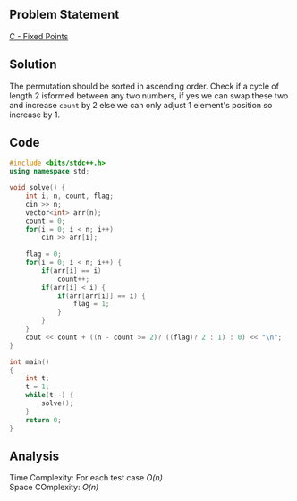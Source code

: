 ## Problem Statement
[C - Fixed Points](https://codeforces.com/problemset/problem/347/B)

## Solution
The permutation should be sorted in ascending order. Check if a cycle of length 2 isformed between any two numbers, if yes we can swap these two and increase `count` by 2 else we can only adjust 1 element's position so increase by 1.

## Code
```cpp
#include <bits/stdc++.h>
using namespace std;

void solve() {
    int i, n, count, flag;
    cin >> n;
    vector<int> arr(n);
    count = 0;
    for(i = 0; i < n; i++) 
        cin >> arr[i];
        
    flag = 0;
    for(i = 0; i < n; i++) {
        if(arr[i] == i)
            count++;
        if(arr[i] < i) {
            if(arr[arr[i]] == i) {
                flag = 1;
            }
        }
    }
    cout << count + ((n - count >= 2)? ((flag)? 2 : 1) : 0) << "\n";
}

int main()
{
    int t;
    t = 1;
    while(t--) {
        solve();
    }
    return 0;
}
```

## Analysis
Time Complexity: For each test case <i>O(n)</i>
<br>
Space COmplexity: <i>O(n)</i>
